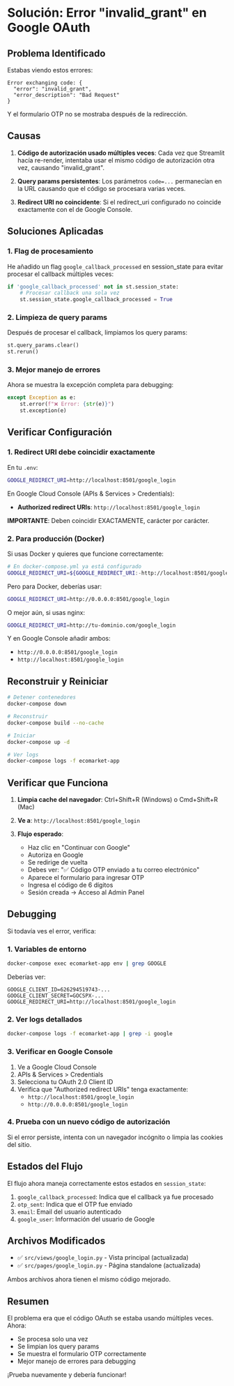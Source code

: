 # Solución: Error "invalid_grant" en Google OAuth

## Problema Identificado

Estabas viendo estos errores:
```
Error exchanging code: {
  "error": "invalid_grant",
  "error_description": "Bad Request"
}
```

Y el formulario OTP no se mostraba después de la redirección.

## Causas

1. **Código de autorización usado múltiples veces**: Cada vez que Streamlit hacía re-render, intentaba usar el mismo código de autorización otra vez, causando "invalid_grant".

2. **Query params persistentes**: Los parámetros `code=...` permanecían en la URL causando que el código se procesara varias veces.

3. **Redirect URI no coincidente**: Si el redirect_uri configurado no coincide exactamente con el de Google Console.

## Soluciones Aplicadas

### 1. Flag de procesamiento
He añadido un flag `google_callback_processed` en session_state para evitar procesar el callback múltiples veces:

```python
if 'google_callback_processed' not in st.session_state:
    # Procesar callback una sola vez
    st.session_state.google_callback_processed = True
```

### 2. Limpieza de query params
Después de procesar el callback, limpiamos los query params:

```python
st.query_params.clear()
st.rerun()
```

### 3. Mejor manejo de errores
Ahora se muestra la excepción completa para debugging:

```python
except Exception as e:
    st.error(f"❌ Error: {str(e)}")
    st.exception(e)
```

## Verificar Configuración

### 1. Redirect URI debe coincidir exactamente

En tu `.env`:
```bash
GOOGLE_REDIRECT_URI=http://localhost:8501/google_login
```

En Google Cloud Console (APIs & Services > Credentials):
- **Authorized redirect URIs**: `http://localhost:8501/google_login`

**IMPORTANTE**: Deben coincidir EXACTAMENTE, carácter por carácter.

### 2. Para producción (Docker)

Si usas Docker y quieres que funcione correctamente:

```bash
# En docker-compose.yml ya está configurado
GOOGLE_REDIRECT_URI=${GOOGLE_REDIRECT_URI:-http://localhost:8501/google_login}
```

Pero para Docker, deberías usar:
```bash
GOOGLE_REDIRECT_URI=http://0.0.0.0:8501/google_login
```

O mejor aún, si usas nginx:
```bash
GOOGLE_REDIRECT_URI=http://tu-dominio.com/google_login
```

Y en Google Console añadir ambos:
- `http://0.0.0.0:8501/google_login`
- `http://localhost:8501/google_login`

## Reconstruir y Reiniciar

```bash
# Detener contenedores
docker-compose down

# Reconstruir
docker-compose build --no-cache

# Iniciar
docker-compose up -d

# Ver logs
docker-compose logs -f ecomarket-app
```

## Verificar que Funciona

1. **Limpia cache del navegador**: Ctrl+Shift+R (Windows) o Cmd+Shift+R (Mac)

2. **Ve a**: `http://localhost:8501/google_login`

3. **Flujo esperado**:
   - Haz clic en "Continuar con Google"
   - Autoriza en Google
   - Se redirige de vuelta
   - Debes ver: "✅ Código OTP enviado a tu correo electrónico"
   - Aparece el formulario para ingresar OTP
   - Ingresa el código de 6 dígitos
   - Sesión creada → Acceso al Admin Panel

## Debugging

Si todavía ves el error, verifica:

### 1. Variables de entorno
```bash
docker-compose exec ecomarket-app env | grep GOOGLE
```

Deberías ver:
```
GOOGLE_CLIENT_ID=626294519743-...
GOOGLE_CLIENT_SECRET=GOCSPX-...
GOOGLE_REDIRECT_URI=http://localhost:8501/google_login
```

### 2. Ver logs detallados
```bash
docker-compose logs -f ecomarket-app | grep -i google
```

### 3. Verificar en Google Console

1. Ve a Google Cloud Console
2. APIs & Services > Credentials
3. Selecciona tu OAuth 2.0 Client ID
4. Verifica que "Authorized redirect URIs" tenga exactamente:
   - `http://localhost:8501/google_login`
   - `http://0.0.0.0:8501/google_login`

### 4. Prueba con un nuevo código de autorización

Si el error persiste, intenta con un navegador incógnito o limpia las cookies del sitio.

## Estados del Flujo

El flujo ahora maneja correctamente estos estados en `session_state`:

1. `google_callback_processed`: Indica que el callback ya fue procesado
2. `otp_sent`: Indica que el OTP fue enviado
3. `email`: Email del usuario autenticado
4. `google_user`: Información del usuario de Google

## Archivos Modificados

- ✅ `src/views/google_login.py` - Vista principal (actualizada)
- ✅ `src/pages/google_login.py` - Página standalone (actualizada)

Ambos archivos ahora tienen el mismo código mejorado.

## Resumen

El problema era que el código OAuth se estaba usando múltiples veces. Ahora:
- Se procesa solo una vez
- Se limpian los query params
- Se muestra el formulario OTP correctamente
- Mejor manejo de errores para debugging

¡Prueba nuevamente y debería funcionar!

